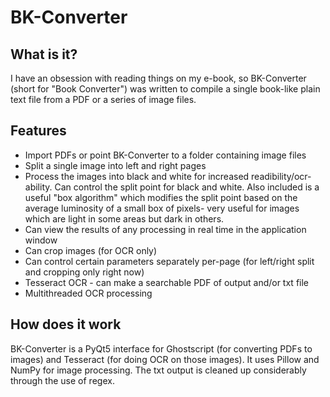 # BK-Converter

## What is it?
I have an obsession with reading things on my e-book, so BK-Converter (short for "Book Converter") was written to compile a single book-like plain text file from a PDF or a series of image files.

## Features
* Import PDFs or point BK-Converter to a folder containing image files
* Split a single image into left and right pages
* Process the images into black and white for increased readibility/ocr-ability. Can control the split point for black and white. Also included is a useful "box algorithm" which modifies the split point based on the average luminosity of a small box of pixels- very useful for images which are light in some areas but dark in others.
* Can view the results of any processing in real time in the application window
* Can crop images (for OCR only)
* Can control certain parameters separately per-page (for left/right split and cropping only right now)
* Tesseract OCR - can make a searchable PDF of output and/or txt file
* Multithreaded OCR processing

## How does it work
BK-Converter is a PyQt5 interface for Ghostscript (for converting PDFs to images) and Tesseract (for doing OCR on those images). It uses Pillow and NumPy for image processing. The txt output is cleaned up considerably through the use of regex.

